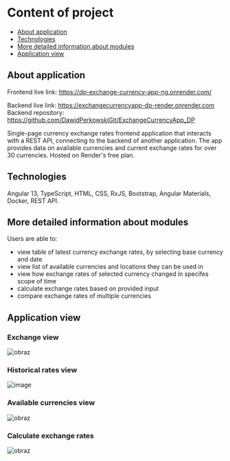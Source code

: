 # Content of project
* [About application](#about-application)
* [Technologies](#technologies)
* [More detailed information about modules](#more-detailed-information-about-modules)
* [Application view](#application-view)

## About application

Frontend live link: https://dp-exchange-currency-app-ng.onrender.com/

Backend live link: https://exchangecurrencyapp-dp-render.onrender.com   
Backend repository: https://github.com/DawidPerkowskiGit/ExchangeCurrencyApp_DP

Single-page currency exchange rates frontend application that interacts with a REST API, connecting to the backend of another application. The app provides data on available currencies and current exchange rates for over 30 currencies. Hosted on Render's free plan. 

## Technologies
Angular 13, TypeScript, HTML, CSS, RxJS, Bootstrap, Angular Materials, Docker, REST API.


## More detailed information about modules

Users are able to:
- view table of latest currency exchange rates, by selecting base currency and date
- view list of available currencies and locations they can be used in
- view how exchange rates of selected currency changed in specifes scope of time
- calculate exchange rates based on provided input
- compare exchange rates of multiple currencies


## Application view

### Exchange view

![obraz](https://github.com/DawidPerkowskiGit/DP_Exchange_Currency_App_NG/assets/87314459/46ad9d55-67b6-44eb-a2d4-1300f79ffd69)

### Historical rates view

![image](https://github.com/DawidPerkowskiGit/DP_Exchange_Currency_App_NG/assets/87314459/921a2826-7361-4894-b36d-fb995d46e851)

### Available currencies view

![obraz](https://github.com/DawidPerkowskiGit/DP_Exchange_Currency_App_NG/assets/87314459/d8aebc3f-6082-4c26-9c01-b4118d2b9074)

### Calculate exchange rates

![obraz](https://github.com/DawidPerkowskiGit/DP_Exchange_Currency_App_NG/assets/87314459/dd85fce5-f607-4783-b350-3527f868aa73)



